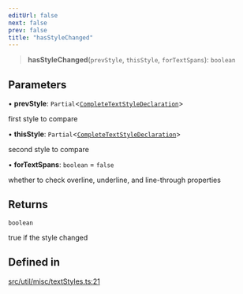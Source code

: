 ```yaml
---
editUrl: false
next: false
prev: false
title: "hasStyleChanged"
---
```


> **hasStyleChanged**(`prevStyle`, `thisStyle`, `forTextSpans`): `boolean`

## Parameters

• **prevStyle**: `Partial`\<[`CompleteTextStyleDeclaration`](/api/type-aliases/completetextstyledeclaration/)\>

first style to compare

• **thisStyle**: `Partial`\<[`CompleteTextStyleDeclaration`](/api/type-aliases/completetextstyledeclaration/)\>

second style to compare

• **forTextSpans**: `boolean` = `false`

whether to check overline, underline, and line-through properties

## Returns

`boolean`

true if the style changed

## Defined in

[src/util/misc/textStyles.ts:21](https://github.com/fabricjs/fabric.js/blob/8748628df7e9de00ba77413bfc3ad9e9fe9d4f30/src/util/misc/textStyles.ts#L21)
